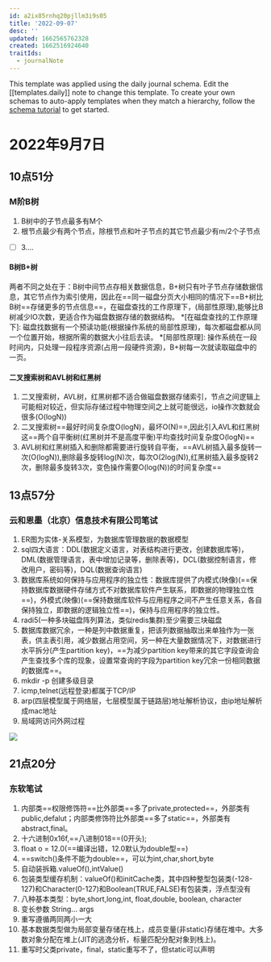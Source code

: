 ```yaml
---
id: a2ix85rnhq20pjllm3i9s05
title: '2022-09-07'
desc: ''
updated: 1662565762328
created: 1662516924640
traitIds:
  - journalNote
---
```

This template was applied using the daily journal schema. Edit the [[templates.daily]] note to change this template.
To create your own schemas to auto-apply templates when they match a hierarchy, follow the [schema tutorial](https://blog.dendron.so/notes/P1DL2uXHpKUCa7hLiFbFA/) to get started.

<!--
Based on the journaling method created by Intelligent Change:
- [Intelligent Change: Our Story](https://www.intelligentchange.com/pages/our-story)
- [The Five Minute Journal](https://www.intelligentchange.com/products/the-five-minute-journal)
-->

# 2022年9月7日

## 10点51分

### M阶B树

1. B树中的子节点最多有M个
2. 根节点最少有两个节点，除根节点和叶子节点的其它节点最少有m/2个子节点

- [ ] 3....

#### B树B+树

两者不同之处在于：B树中间节点存相关数据信息，B+树只有叶子节点存储数据信息，其它节点作为索引使用，因此在==同一磁盘分页大小相同的情况下==B+树比B树==存储更多的节点信息==，在磁盘查找的工作原理下，(局部性原理),能够比B树减少IO次数，更适合作为磁盘数据存储的数据结构。
*[在磁盘查找的工作原理下]: 磁盘找数据有一个预读功能(根据操作系统的局部性原理)，每次都磁盘都从同一个位置开始，根据所需的数据大小往后去读。
*[局部性原理]: 操作系统在一段时间内，只处理一段程序资源(占用一段硬件资源)，B+树每一次就读取磁盘中的一页。

#### 二叉搜索树和AVL树和红黑树

1. 二叉搜索树，AVL树，红黑树都不适合做磁盘数据存储索引，节点之间逻辑上可能相对较近，但实际存储过程中物理空间之上就可能很远，io操作次数就会很多(O(logN))
2. 二叉搜索树==最好时间复杂度O(logN)，最坏O(N)==,因此引入AVL和红黑树这==两个自平衡树(红黑树并不是高度平衡)平均查找时间复杂度O(logN)==
3. AVL树和红黑树插入和删除都需要进行旋转自平衡，==AVL树插入最多旋转一次(O(logN)),删除最多旋转log(N)次，每次O(2log(N)),红黑树插入最多旋转2次，删除最多旋转3次，变色操作需要O(log(N))的时间复杂度==

## 13点57分

### 云和恩墨（北京）信息技术有限公司笔试

1. ER图为实体-关系模型，为数据库管理数据的数据模型
2. sql四大语言：DDL(数据定义语言，对表结构进行更改，创建数据库等)，DML(数据管理语言，表中增加记录等，删除表等)，DCL(数据控制语言，修改用户，密码等)，DQL(数据查询语言)
3. 数据库系统如何保持与应用程序的独立性：数据库提供了内模式(映像)(==保持数据库数据硬件存储方式不对数据库软件产生联系，即数据的物理独立性==)，外模式(映像)(==保持数据库软件与应用程序之间不产生任意关系，各自保持独立，即数据的逻辑独立性==)，保持与应用程序的独立性。
4. radi5(一种多块磁盘阵列算法，类似redis集群)至少需要三块磁盘
5. 数据库数据冗余，一种是列中数据重复，把该列数据抽取出来单独作为一张表，供主表引用，减少数据占用空间，另一种在大量数据情况下，对数据进行水平拆分(产生partition key)，==为减少partition key带来的其它字段查询会产生查找多个库的现象，设置常查询的字段为partition key冗余一份相同数据的数据库==。
6. mkdir -p 创建多级目录
7. icmp,telnet(远程登录)都属于TCP/IP
8. arp(四层模型属于网络层，七层模型属于链路层)地址解析协议，由ip地址解析成mac地址
9. 局域网访问外网过程

![](/assets/images/2022-09-07-16-19-19.png)

## 21点20分

### 东软笔试

1. 内部类==权限修饰符==比外部类==多了private,protected==，外部类有public,defalut；内部类修饰符比外部类==多了static==，外部类有abstract,final。
2. 十六进制0x16f,==八进制018==(0开头);
3. float o = 12.0(==编译出错，12.0默认为double型==)
4. ==switch()条件不能为double==，可以为int,char,short,byte
5. 自动装拆箱.valueOf(),intValue()
6. 包装类型缓存机制：valueOf()和initCache类，其中四种整型包装类(-128-127)和Character(0-127)和Boolean(TRUE,FALSE)有包装类，浮点型没有
7. 八种基本类型：byte,short,long,int, float,double, boolean, character
8. 变长参数 String... args
9. 重写遵循两同两小一大
10. 基本数据类型做为局部变量存储在栈上，成员变量(非static)存储在堆中。大多数对象分配在堆上(JIT的逃逸分析，标量匹配分配对象到栈上)。
11. 重写时父类private，final，static重写不了，但static可以声明

